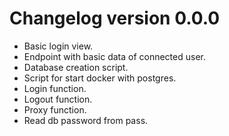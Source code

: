 # Changelog version 0.0.0

* Basic login view.
* Endpoint with basic data of connected user.
* Database creation script.
* Script for start docker with postgres.
* Login function.
* Logout function. 
* Proxy function.
* Read db password from pass.
